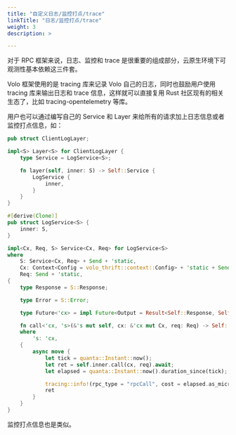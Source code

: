 ```yaml
---
title: "自定义日志/监控打点/trace"
linkTitle: "日志/监控打点/trace"
weight: 3
description: >

---
```


对于 RPC 框架来说，日志、监控和 trace 是很重要的组成部分，云原生环境下可观测性基本依赖这三件套。

Volo 框架使用的是 tracing 库来记录 Volo 自己的日志，同时也鼓励用户使用 tracing 库来输出日志和 trace 信息，这样就可以直接复用 Rust 社区现有的相关生态了，比如 tracing-opentelemetry 等库。

用户也可以通过编写自己的 Service 和 Layer 来给所有的请求加上日志信息或者监控打点信息，如：

```rust
pub struct ClientLogLayer;

impl<S> Layer<S> for ClientLogLayer {
    type Service = LogService<S>;

    fn layer(self, inner: S) -> Self::Service {
        LogService {
            inner,
        }
    }
}

#[derive(Clone)]
pub struct LogService<S> {
    inner: S,
}

impl<Cx, Req, S> Service<Cx, Req> for LogService<S>
where
    S: Service<Cx, Req> + Send + 'static,
    Cx: Context<Config = volo_thrift::context::Config> + 'static + Send,
    Req: Send + 'static,
{
    type Response = S::Response;

    type Error = S::Error;

    type Future<'cx> = impl Future<Output = Result<Self::Response, Self::Error>> + 'cx;

    fn call<'cx, 's>(&'s mut self, cx: &'cx mut Cx, req: Req) -> Self::Future<'cx>
    where
        's: 'cx,
    {
        async move {
            let tick = quanta::Instant::now();
            let ret = self.inner.call(cx, req).await;
            let elapsed = quanta::Instant::now().duration_since(tick);

            tracing::info!(rpc_type = "rpcCall", cost = elapsed.as_micros() as i64,);
            ret
        }
    }
}
```

监控打点信息也是类似。
